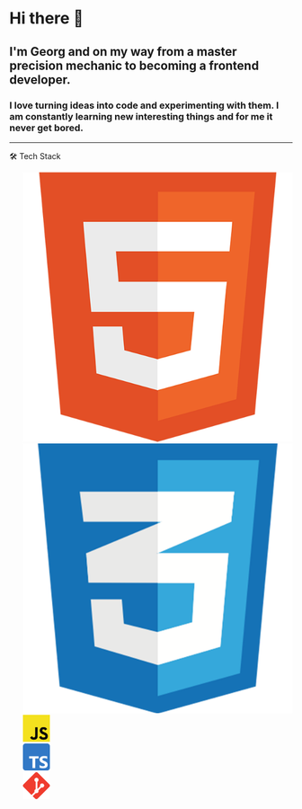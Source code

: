 # Hi there 👋

## I'm Georg and on my way from a master precision mechanic to becoming a frontend developer.
### I love turning ideas into code and experimenting with them. I am constantly learning new interesting things and for me it never get bored.
<!--
**GeorgStrassberger/GeorgStrassberger** is a ✨ _special_ ✨ repository because its `README.md` (this file) appears on your GitHub profile.

Here are some ideas to get you started:

- 🔭 I’m currently working on ...
- 🌱 I’m currently learning ...
- 👯 I’m looking to collaborate on ...
- 🤔 I’m looking for help with ...
- 💬 Ask me about ...
- 📫 How to reach me: ...
- 😄 Pronouns: ...
- ⚡ Fun fact: ...
-->

<hr>  
🛠 Tech Stack
<ul style="list-style: none">
  <li><img src="/icons/html.png" alt="HTML5" style="height: 48px list-style: none" /></li>
  <li><img src="/icons/css.png" alt="CSS3" style="height: 48px list-style: none" /></li>
  <li><img src="/icons/javascript.png" alt="JavaScript" style="height: 48px" /></li>
  <li><img src="/icons/ts-logo-512.png" alt="TypeScript" style="height: 48px" /></li>
  <li><img src="/icons/git.png" alt="Git" style="height: 48px" /></li>
 </ul

<hr>

